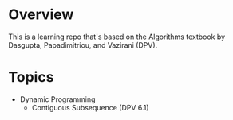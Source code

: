 # Overview
This is a learning repo that's based on the Algorithms textbook by Dasgupta, Papadimitriou, and Vazirani (DPV).

# Topics
- Dynamic Programming
    - Contiguous Subsequence (DPV 6.1)